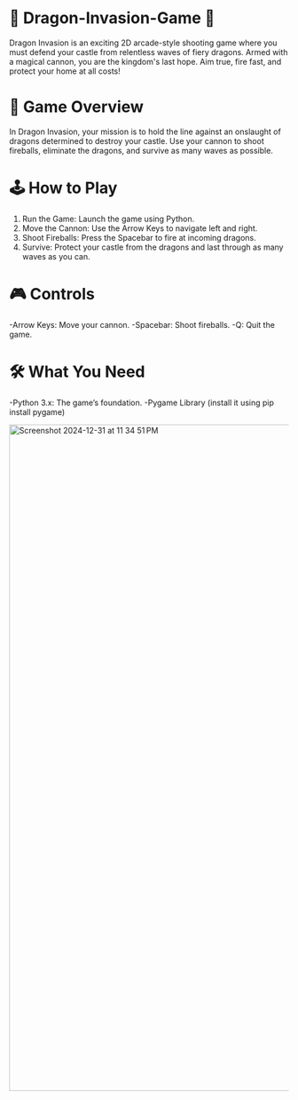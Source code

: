 # 🐉 Dragon-Invasion-Game 🏰
Dragon Invasion is an exciting 2D arcade-style shooting game where you must defend your castle from relentless waves of fiery dragons. Armed with a magical cannon, you are the kingdom's last hope. Aim true, fire fast, and protect your home at all costs!

# 🌟 Game Overview
In Dragon Invasion, your mission is to hold the line against an onslaught of dragons determined to destroy your castle. Use your cannon to shoot fireballs, eliminate the dragons, and survive as many waves as possible.

# 🕹️ How to Play
  1. Run the Game: Launch the game using Python.
  2. Move the Cannon: Use the Arrow Keys to navigate left and right.
  3. Shoot Fireballs: Press the Spacebar to fire at incoming dragons.
  4. Survive: Protect your castle from the dragons and last through as many waves as you can.


# 🎮 Controls
  -Arrow Keys: Move your cannon.
  -Spacebar: Shoot fireballs.
  -Q: Quit the game.

# 🛠️ What You Need
  -Python 3.x: The game’s foundation.
  -Pygame Library (install it using pip install pygame) 

  

<img width="1200" alt="Screenshot 2024-12-31 at 11 34 51 PM" src="https://github.com/user-attachments/assets/171a7ee2-32f7-4c30-bf92-07533dbbc40a" />

